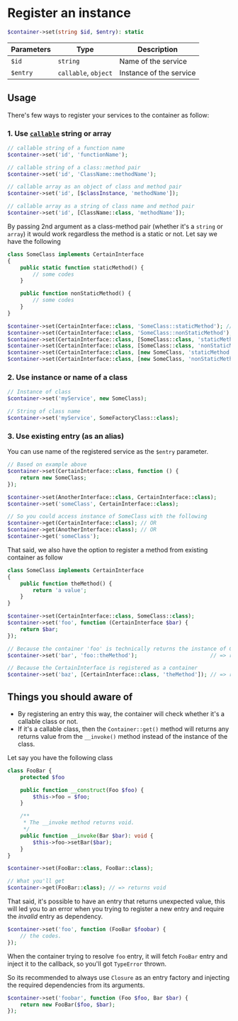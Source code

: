 # Register an instance

```php
$container->set(string $id, $entry): static
```

| Parameters | Type | Description |
| --- | --- | --- |
| `$id` | `string` | Name of the service |
| `$entry` | `callable`, `object` | Instance of the service |

## Usage

There's few ways to register your services to the container as follow:

### 1. Use [`callable`](https://www.php.net/manual/en/language.types.callable.php) string or array

```php
// callable string of a function name
$container->set('id', 'functionName');

// callable string of a class::method pair
$container->set('id', 'ClassName::methodName');

// callable array as an object of class and method pair
$container->set('id', [$classInstance, 'methodName']);

// callable array as a string of class name and method pair
$container->set('id', [ClassName::class, 'methodName']);
```

By passing 2nd argument as a class-method pair (whether it's a `string` or `array`) it would work regardless the method is a static or not. Let say we have the following

```php
class SomeClass implements CertainInterface
{
    public static function staticMethod() {
        // some codes
    }

    public function nonStaticMethod() {
        // some codes
    }
}

$container->set(CertainInterface::class, 'SomeClass::staticMethod'); // OR
$container->set(CertainInterface::class, 'SomeClass::nonStaticMethod'); // OR
$container->set(CertainInterface::class, [SomeClass::class, 'staticMethod']); // OR
$container->set(CertainInterface::class, [SomeClass::class, 'nonStaticMethod']); // OR
$container->set(CertainInterface::class, [new SomeClass, 'staticMethod']); // OR
$container->set(CertainInterface::class, [new SomeClass, 'nonStaticMethod']);
```

### 2. Use instance or name of a class

```php
// Instance of class
$container->set('myService', new SomeClass);

// String of class name
$container->set('myService', SomeFactoryClass::class);
```

### 3. Use existing entry (as an alias)

You can use name of the registered service as the `$entry` parameter.

```php
// Based on example above
$container->set(CertainInterface::class, function () {
    return new SomeClass;
});

$container->set(AnotherInterface::class, CertainInterface::class);
$container->set('someClass', CertainInterface::class);

// So you could access instance of SomeClass with the following
$container->get(CertainInterface::class); // OR
$container->get(AnotherInterface::class); // OR
$container->get('someClass');
```

That said, we also have the option to register a method from existing container as follow

```php
class SomeClass implements CertainInterface
{
    public function theMethod() {
        return 'a value';
    }
}

$container->set(CertainInterface::class, SomeClass::class);
$container->set('foo', function (CertainInterface $bar) {
    return $bar;
});

// Because the container 'foo' is technically returns the instance of CertainInterface
$container->set('bar', 'foo::theMethod');                       // => returns 'a value'

// Because the CertainInterface is registered as a container 
$container->set('baz', [CertainInterface::class, 'theMethod']); // => returns 'a value'
```

## Things you should aware of

* By registering an entry this way, the container will check whether it's a callable class or not.
* If it's a callable class, then the `Container::get()` method will returns any returns value from the `__invoke()` method instead of the instance of the class.

Let say you have the following class

```php
class FooBar {
    protected $foo

    public function __construct(Foo $foo) {
        $this->foo = $foo;
    }

    /**
     * The __invoke method returns void.
     */
    public function __invoke(Bar $bar): void {
        $this->foo->setBar($bar);
    }
}

$container->set(FooBar::class, FooBar::class);

// What you'll get
$container->get(FooBar::class); // => returns void
```

That said, it's possible to have an entry that returns unexpected value, this will led you to an error when you trying to register a new entry and require the _invalid_ entry as dependency.

```php
$container->set('foo', function (FooBar $foobar) {
    // the codes.
});
```

When the container trying to resolve `foo` entry, it will fetch `FooBar` entry and inject it to the callback, so you'll got `TypeError` thrown.

So its recommended to always use `Closure` as an entry factory and injecting the required dependencies from its arguments.

```php
$container->set('foobar', function (Foo $foo, Bar $bar) {
    return new FooBar($foo, $bar);
});
```
